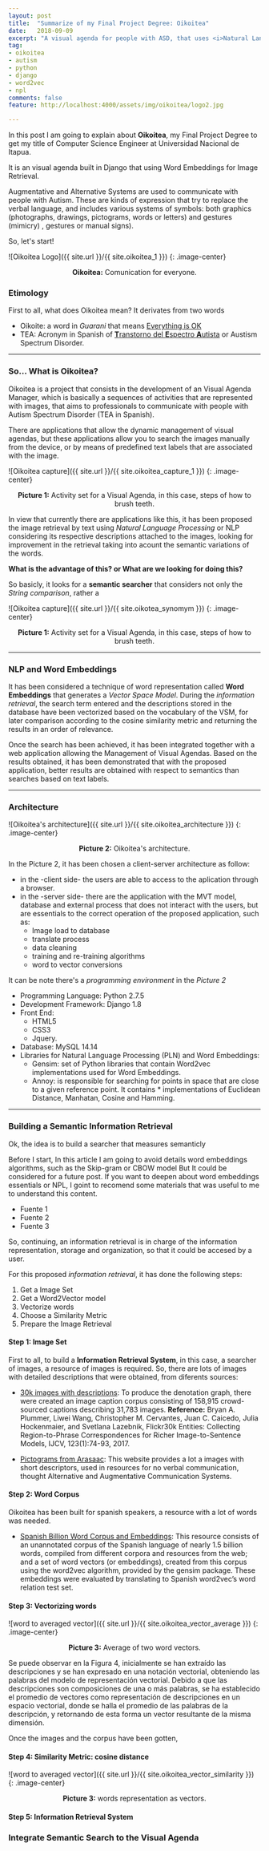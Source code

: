 ```yaml
---
layout: post
title:  "Summarize of my Final Project Degree: Oikoitea"
date:   2018-09-09
excerpt: "A visual agenda for people with ASD, that uses <i>Natural Language Proccessing</i> for Image Retrieval"
tag:
- oikoitea
- autism
- python
- django
- word2vec
- npl
comments: false
feature: http://localhost:4000/assets/img/oikoitea/logo2.jpg

---
```



In this post I am going to explain about <b>Oikoitea</b>, my Final Project Degree to get my title of Computer Science Engineer at Universidad Nacional de Itapua.

It is an visual agenda built in Django that using Word Embeddings for Image Retrieval.

Augmentative and Alternative Systems are used to communicate with people with Autism. These are kinds of expression that try to replace the verbal language, and includes various systems of symbols: both graphics (photographs, drawings, pictograms, words or letters) and gestures (mimicry) , gestures or manual signs).

So, let's start!






![Oikoitea Logo]({{ site.url }}/{{ site.oikoitea_1 }})
{: .image-center}    
<center><b>Oikoitea:</b> Comunication for everyone.</center>

### Etimology
First to all, what does Oikoitea mean?
It derivates from two words
* Oikoite: a word in <i>Guarani</i> that means <u>Everything is OK</u>
* TEA: Acronym in Spanish of <u><b>T</b>ranstorno del <b>E</b>spectro <b>A</b>utista</u> or Austism Spectrum Disorder.

---------
### So... What is Oikoitea?


Oikoitea is a project that consists in the development of an Visual Agenda Manager, which is basically a sequences of activities that are represented with images, that aims to professionals to communicate with people with Autism Spectrum Disorder (TEA in Spanish). 

There are applications that allow the dynamic management of visual agendas, but these applications allow you to search the images manually from the device, or by means of predefined text labels that are associated with the image.




![Oikoitea capture]({{ site.url }}/{{ site.oikoitea_capture_1 }})
{: .image-center}
<center><b>Picture 1:</b> Activity set for a Visual Agenda, in this case, steps of how to brush teeth.</center>



In view that currently there are applications like this, it has been proposed the image retrieval by text using <i>Natural Language Processing</i> or NLP considering its respective descriptions attached to the images, looking for improvement in the retrieval taking into acount the semantic variations of the words.

**What is the advantage of this? or What are we looking for doing this?**

So basicly, it looks for a **semantic searcher** that considers not only the *String comparison*, rather a 





![Oikoitea capture]({{ site.url }}/{{ site.oikotea_synomym }})
{: .image-center}
<center><b>Picture 1:</b> Activity set for a Visual Agenda, in this case, steps of how to brush teeth.</center>


---------


### NLP and Word Embeddings


It has been considered a technique of word representation called **Word Embeddings** that generates a *Vector Space Model*. During the *information retrieval*, the search term entered and the descriptions stored in the database have been vectorized based on the vocabulary of the VSM, for later comparison according to the cosine similarity metric and returning the results in an order of relevance.

Once the search has been achieved, it has been integrated together with a web application allowing the Management of Visual Agendas. Based on the results obtained, it has been demonstrated that with the proposed application, better results are obtained with respect to semantics than searches based on text labels.




---------
### Architecture

![Oikoitea's architecture]({{ site.url }}/{{ site.oikoitea_architecture }})
{: .image-center}
<center><b>Picture 2:</b> Oikoitea's architecture.</center>

In the Picture 2, it has been chosen a client-server architecture as follow: 
* in the -client side- the users are able to access to the aplication through a browser. 
* in the -server side- there are the application with the MVT model, database and external process that does not interact with the users, but are essentials to the correct operation of the proposed application, such as:
	* Image load to database
	* translate process
	* data cleaning
	* training and re-training algorithms
	* word to vector conversions

It can be note there's a *programming environment* in the *Picture 2*  

* Programming Language: Python 2.7.5 
* Development Framework: Django 1.8
* Front End:
	* HTML5
	* CSS3
	* Jquery.
* Database: MySQL 14.14
* Libraries for Natural Language Processing (PLN) and Word Embeddings:
	* Gensim: set of Python libraries that contain Word2vec implementations used for Word Embeddings.
	* Annoy: is responsible for searching for points in space that are close to a given reference point. It contains * implementations of Euclidean Distance, Manhatan, Cosine and Hamming.


---------
### Building a Semantic Information Retrieval
Ok, the idea is to build a searcher that measures semanticly

Before I start, In this article I am going to avoid details word embeddings algorithms, such as the Skip-gram or CBOW model
But It could be considered for a future post.
If you want to deepen about word embeddings essentials or NPL, I goint to recomend some materials that was useful to me to understand this content.
* Fuente 1
* Fuente 2
* Fuente 3


So, continuing, an information retrieval is in charge of the information representation, storage and organization, so that it could be accesed by a user.

For this proposed *information retrieval*, it has done the following steps:
1. Get a Image Set
2. Get a Word2Vector model
3. Vectorize words
4. Choose a Similarity Metric
5. Prepare the Image Retrieval


#### Step 1: Image Set

First to all, to build a **Information Retrieval System**, in this case, a searcher of images, a resource of images is required. So, there are lots of images with detailed descriptions that were obtained,  from diferents sources:
* [30k images with descriptions](http://shannon.cs.illinois.edu/DenotationGraph/): To produce the denotation graph, there were created an image caption corpus consisting of 158,915 crowd-sourced captions describing 31,783 images.
**Reference:** Bryan A. Plummer, Liwei Wang, Christopher M. Cervantes, Juan C. Caicedo, Julia Hockenmaier, and Svetlana Lazebnik, Flickr30k Entities: Collecting Region-to-Phrase Correspondences for Richer Image-to-Sentence Models, IJCV, 123(1):74-93, 2017.

* [Pictograms from Arasaac](http://www.arasaac.org/index.php): This website provides a lot a images with short descriptors, used in resources for no verbal communication, thought Alternative and Augmentative Communication Systems.


#### Step 2: Word Corpus

Oikoitea has been built for spanish speakers, a resource with a lot of words was needed.
* [Spanish Billion Word Corpus and Embeddings](http://crscardellino.me/SBWCE/): This resource consists of an unannotated corpus of the Spanish language of nearly 1.5 billion words, compiled from different corpora and resources from the web; and a set of word vectors (or embeddings), created from this corpus using the word2vec algorithm, provided by the gensim package. These embeddings were evaluated by translating to Spanish word2vec’s word relation test set.


#### Step 3: Vectorizing words


![word to averaged vector]({{ site.url }}/{{ site.oikoitea_vector_average }})
{: .image-center}

<center><b>Picture 3:</b> Average of two word vectors.</center>

Se puede observar en la Figura 4, inicialmente se han extraído las descripciones y se han expresado en una notación vectorial, obteniendo las palabras del modelo de representación vectorial. Debido a que las descripciones son composiciones de una o más palabras, se ha establecido el promedio de vectores como representación de descripciones en un espacio vectorial, donde se halla el promedio de las palabras de la descripción, y retornando de esta forma un vector resultante de la misma dimensión.

Once the images and the corpus have been gotten, 


#### Step 4: Similarity Metric: cosine distance


![word to averaged vector]({{ site.url }}/{{ site.oikoitea_vector_similarity }})
{: .image-center}

<center><b>Picture 3:</b> words representation as vectors.</center>

#### Step 5: Information Retrieval System




### Integrate Semantic Search to the Visual Agenda
